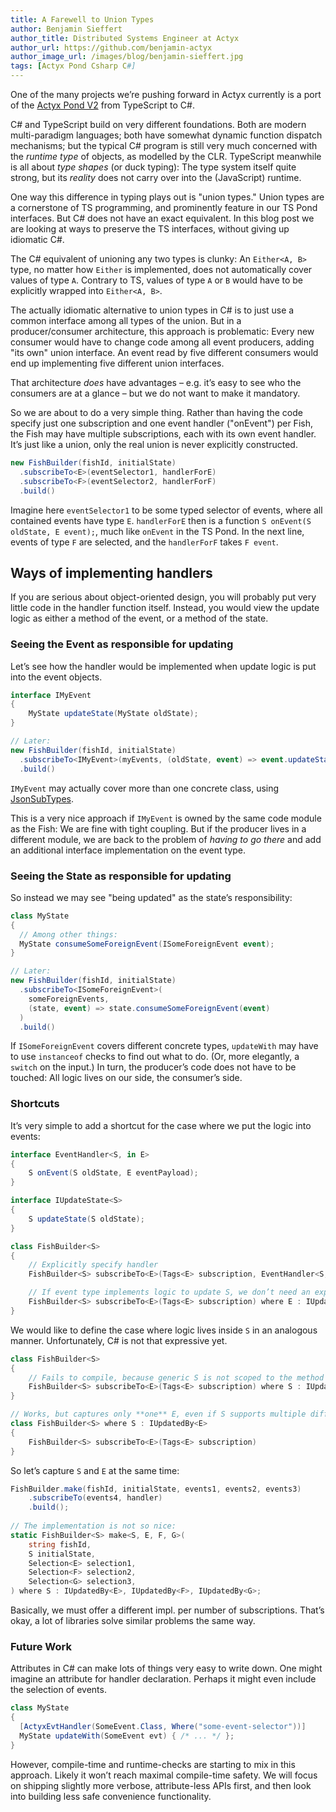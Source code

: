```yaml
---
title: A Farewell to Union Types
author: Benjamin Sieffert
author_title: Distributed Systems Engineer at Actyx
author_url: https://github.com/benjamin-actyx
author_image_url: /images/blog/benjamin-sieffert.jpg
tags: [Actyx Pond Csharp C#]
---
```


One of the many projects we’re pushing forward in Actyx currently is a port of the [Actyx
Pond V2](./2020-07-24-pond-v2-release) from TypeScript to C#.

C# and TypeScript build on very different foundations. Both are modern multi-paradigm languages;
both have somewhat dynamic function dispatch mechanisms; but the typical C# program is still very much
concerned with the _runtime type_ of objects, as modelled by the CLR. TypeScript meanwhile is
all about _type shapes_ (or duck typing): The type system itself quite strong, but its _reality_ does
not carry over into the (JavaScript) runtime.

One way this difference in typing plays out is "union types." Union types are a cornerstone of TS
programming, and prominently feature in our TS Pond interfaces. But C# does not have an exact
equivalent. In this blog post we are looking at ways to preserve the TS interfaces, without
giving up idiomatic C#.

<!-- truncate -->

The C# equivalent of unioning any two types is clunky: An `Either<A, B>` type, no matter how
`Either` is implemented, does not automatically cover values of type `A`. Contrary to TS,
values of type `A` or `B` would have to be explicitly wrapped into `Either<A, B>`.

The actually idiomatic alternative to union types in C# is to just use a common interface among all
types of the union. But in a producer/consumer architecture, this approach is problematic: Every
new consumer would have to change code among all event producers, adding "its own" union
interface. An event read by five different consumers would end up implementing five different union
interfaces.

That architecture _does_ have advantages – e.g. it’s easy to see who the consumers are at a
glance – but we do not want to make it mandatory.

So we are about to do a very simple thing. Rather than having the code specify just one subscription and
one event handler ("onEvent") per Fish, the Fish may have multiple subscriptions, each with its own event
handler. It’s just like a union, only the real union is never explicitly constructed.

```csharp
new FishBuilder(fishId, initialState)
  .subscribeTo<E>(eventSelector1, handlerForE)
  .subscribeTo<F>(eventSelector2, handlerForF)
  .build()
```

Imagine here `eventSelector1` to be some typed selector of events, where all contained events have type
`E`. `handlerForE` then is a function `S onEvent(S oldState, E event);`, much like `onEvent` in the
TS Pond. In the next line, events of type `F` are selected, and the `handlerForF` takes `F event`.

## Ways of implementing handlers

If you are serious about object-oriented design, you will probably put very little code in the
handler function itself. Instead, you would view the update logic as either a method of the event,
or a method of the state.

### Seeing the Event as responsible for updating

Let’s see how the handler would be implemented when update logic is put into the event objects.

```cs
interface IMyEvent
{
    MyState updateState(MyState oldState);
}

// Later:
new FishBuilder(fishId, initialState)
  .subscribeTo<IMyEvent>(myEvents, (oldState, event) => event.updateState(oldState))
  .build()
```

`IMyEvent` may actually cover more than one concrete class, using
[JsonSubTypes](https://github.com/manuc66/JsonSubTypes).

This is a very nice approach if `IMyEvent` is owned by the same code module as the Fish: We are fine
with tight coupling. But if the producer lives in a different module, we are back to the problem of
_having to go there_ and add an additional interface implementation on the event type.

### Seeing the State as responsible for updating

So instead we may see "being updated" as the state’s responsibility:

```cs
class MyState
{
  // Among other things:
  MyState consumeSomeForeignEvent(ISomeForeignEvent event);
}

// Later:
new FishBuilder(fishId, initialState)
  .subscribeTo<ISomeForeignEvent>(
    someForeignEvents,
    (state, event) => state.consumeSomeForeignEvent(event)
  )
  .build()
```

If `ISomeForeignEvent` covers different concrete types, `updateWith` may have to use `instanceof`
checks to find out what to do. (Or, more elegantly, a `switch` on the input.) In turn, the
producer’s code does not have to be touched: All logic lives on our side, the consumer’s side.

### Shortcuts

It’s very simple to add a shortcut for the case where we put the logic into events:

```cs
interface EventHandler<S, in E>
{
    S onEvent(S oldState, E eventPayload);
}

interface IUpdateState<S>
{
    S updateState(S oldState);
}

class FishBuilder<S>
{
    // Explicitly specify handler
    FishBuilder<S> subscribeTo<E>(Tags<E> subscription, EventHandler<S, E> handler);

    // If event type implements logic to update S, we don’t need an explicit handler!
    FishBuilder<S> subscribeTo<E>(Tags<E> subscription) where E : IUpdateState<S>;
}
```

We would like to define the case where logic lives inside `S` in an analogous manner. Unfortunately,
C# is not that expressive yet.

```cs
class FishBuilder<S>
{
    // Fails to compile, because generic S is not scoped to the method
    FishBuilder<S> subscribeTo<E>(Tags<E> subscription) where S : IUpdatedBy<E>;
}

// Works, but captures only **one** E, even if S supports multiple different E.
class FishBuilder<S> where S : IUpdatedBy<E>
{
    FishBuilder<S> subscribeTo<E>(Tags<E> subscription)
}
```

So let’s capture `S` and `E` at the same time:

```cs
FishBuilder.make(fishId, initialState, events1, events2, events3)
    .subscribeTo(events4, handler)
    .build();
    
// The implementation is not so nice:
static FishBuilder<S> make<S, E, F, G>(
    string fishId,
    S initialState,
    Selection<E> selection1,
    Selection<F> selection2,
    Selection<G> selection3,
) where S : IUpdatedBy<E>, IUpdatedBy<F>, IUpdatedBy<G>;
```

Basically, we must offer a different impl. per number of subscriptions. That’s okay, a lot of
libraries solve similar problems the same way.

### Future Work

Attributes in C# can make lots of things very easy to write down. One might imagine an attribute for
handler declaration. Perhaps it might even include the selection of events.

```cs
class MyState
{
  [ActyxEvtHandler(SomeEvent.Class, Where("some-event-selector"))]
  MyState updateWith(SomeEvent evt) { /* ... */ };
}
```
However, compile-time and runtime-checks are starting to mix in this approach. Likely it won’t reach
maximal compile-time safety. We will focus on shipping slightly more verbose, attribute-less APIs first, and
then look into building less safe convenience functionality.
